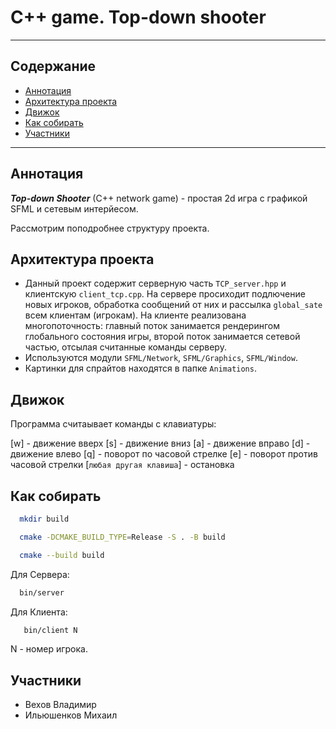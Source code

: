 # C++ game. Top-down shooter
---
## Содержание
- [Аннотация](#Аннотация)
- [Архитектура проекта](#Архитектура-проекта)
- [Движок](#Движок)
- [Как собирать](#Как-собирать)
- [Участники](#Участники)
---

## Аннотация

***Top-down Shooter*** (C++ network game) - простая 2d игра с графикой SFML и сетевым интерйесом.

Рассмотрим поподробнее структуру проекта.

## Архитектура проекта

- Данный проект содержит серверную часть `TCP_server.hpp` и клиентскую `client_tcp.cpp`. На сервере просиходит подлючение новых игроков, обработка сообщений от них и рассылка `global_sate` всем клиентам (игрокам). На клиенте реализована многопоточность: главный поток занимается рендерингом глобального состояния игры, второй поток занимается сетевой частью, отсылая считанные команды серверу.
- Используются модули `SFML/Network`, `SFML/Graphics`, `SFML/Window`.
- Картинки для спрайтов находятся в папке `Animations`. 
 
## Движок 

Программа считаывает команды с клавиатуры:

[w] - движение вверх
[s] - движение вниз
[a] - движение вправо
[d] - движение влево
[q] - поворот по часовой стрелке 
[e] - поворот против часовой стрелки
[`любая другая клавиша`] - остановка

## Как собирать 

```bash
  mkdir build
```
```bash
  cmake -DCMAKE_BUILD_TYPE=Release -S . -B build
```
```bash
  cmake --build build
```

Для Сервера:
```bash
  bin/server
```

Для Клиента:
```bash
   bin/client N
```
N - номер игрока.

## Участники 

- Вехов Владимир
- Ильюшенков Михаил